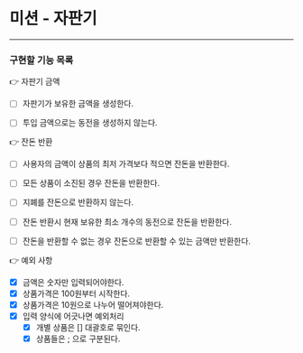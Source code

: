 # 미션 - 자판기

---
### 구현할 기능 목록

👉 자판기 금액
- [ ] 자판기가 보유한 금액을 생성한다.
- [ ] 투입 금액으로는 동전을 생성하지 않는다.


👉 잔돈 반환
- [ ] 사용자의 금액이 상품의 최저 가격보다 적으면 잔돈을 반환한다.
- [ ] 모든 상품이 소진된 경우 잔돈을 반환한다.
- [ ] 지폐를 잔돈으로 반환하지 않는다.
- [ ] 잔돈 반환시 현재 보유한 최소 개수의 동전으로 잔돈을 반환한다.
- [ ] 잔돈을 반환할 수 없는 경우 잔돈으로 반환할 수 있는 금액만 반환한다. 


👉 예외 사항
  - [X] 금액은 숫자만 입력되어야한다.
  - [X] 상품가격은 100원부터 시작한다.
  - [X] 상품가격은 10원으로 나누어 떨어져야한다.
  - [X] 입력 양식에 어긋나면 예외처리
    - [X] 개별 상품은 [] 대괄호로 묶인다.
    - [X] 상품들은 ; 으로 구분된다.
